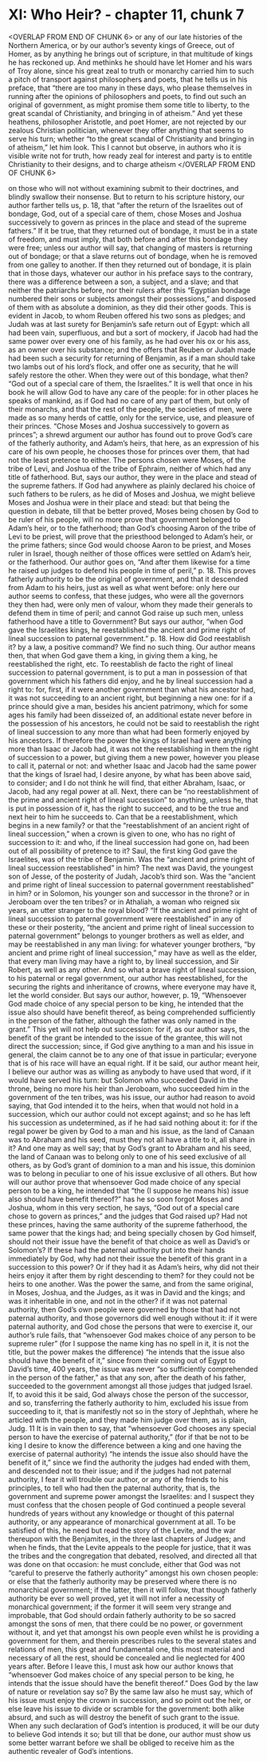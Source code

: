 # XI: Who Heir? - chapter 11, chunk 7

<OVERLAP FROM END OF CHUNK 6>
or any of our late histories of the Northern America, or by our author’s seventy kings of Greece, out of Homer, as by anything he brings out of scripture, in that multitude of kings he has reckoned up. And methinks he should have let Homer and his wars of Troy alone, since his great zeal to truth or monarchy carried him to such a pitch of transport against philosophers and poets, that he tells us in his preface, that “there are too many in these days, who please themselves in running after the opinions of philosophers and poets, to find out such an original of government, as might promise them some title to liberty, to the great scandal of Christianity, and bringing in of atheism.” And yet these heathens, philosopher Aristotle, and poet Homer, are not rejected by our zealous Christian politician, whenever they offer anything that seems to serve his turn; whether “to the great scandal of Christianity and bringing in of atheism,” let him look. This I cannot but observe, in authors who it is visible write not for truth, how ready zeal for interest and party is to entitle Christianity to their designs, and to charge atheism
</OVERLAP FROM END OF CHUNK 6>

on those who will not without examining submit to their doctrines, and blindly swallow their nonsense. But to return to his scripture history, our author farther tells us, p. 18, that “after the return of the Israelites out of bondage, God, out of a special care of them, chose Moses and Joshua successively to govern as princes in the place and stead of the supreme fathers.” If it be true, that they returned out of bondage, it must be in a state of freedom, and must imply, that both before and after this bondage they were free; unless our author will say, that changing of masters is returning out of bondage; or that a slave returns out of bondage, when he is removed from one galley to another. If then they returned out of bondage, it is plain that in those days, whatever our author in his preface says to the contrary, there was a difference between a son, a subject, and a slave; and that neither the patriarchs before, nor their rulers after this “Egyptian bondage numbered their sons or subjects amongst their possessions,” and disposed of them with as absolute a dominion, as they did their other goods. This is evident in Jacob, to whom Reuben offered his two sons as pledges; and Judah was at last surety for Benjamin’s safe return out of Egypt: which all had been vain, superfluous, and but a sort of mockery, if Jacob had had the same power over every one of his family, as he had over his ox or his ass, as an owner over his substance; and the offers that Reuben or Judah made had been such a security for returning of Benjamin, as if a man should take two lambs out of his lord’s flock, and offer one as security, that he will safely restore the other. When they were out of this bondage, what then? “God out of a special care of them, the Israelites.” It is well that once in his book he will allow God to have any care of the people: for in other places he speaks of mankind, as if God had no care of any part of them, but only of their monarchs, and that the rest of the people, the societies of men, were made as so many herds of cattle, only for the service, use, and pleasure of their princes. “Chose Moses and Joshua successively to govern as princes”; a shrewd argument our author has found out to prove God’s care of the fatherly authority, and Adam’s heirs, that here, as an expression of his care of his own people, he chooses those for princes over them, that had not the least pretence to either. The persons chosen were Moses, of the tribe of Levi, and Joshua of the tribe of Ephraim, neither of which had any title of fatherhood. But, says our author, they were in the place and stead of the supreme fathers. If God had anywhere as plainly declared his choice of such fathers to be rulers, as he did of Moses and Joshua, we might believe Moses and Joshua were in their place and stead: but that being the question in debate, till that be better proved, Moses being chosen by God to be ruler of his people, will no more prove that government belonged to Adam’s heir, or to the fatherhood; than God’s choosing Aaron of the tribe of Levi to be priest, will prove that the priesthood belonged to Adam’s heir, or the prime fathers; since God would choose Aaron to be priest, and Moses ruler in Israel, though neither of those offices were settled on Adam’s heir, or the fatherhood. Our author goes on, “And after them likewise for a time he raised up judges to defend his people in time of peril,” p. 18. This proves fatherly authority to be the original of government, and that it descended from Adam to his heirs, just as well as what went before: only here our author seems to confess, that these judges, who were all the governors they then had, were only men of valour, whom they made their generals to defend them in time of peril; and cannot God raise up such men, unless fatherhood have a title to Government? But says our author, “when God gave the Israelites kings, he reestablished the ancient and prime right of lineal succession to paternal government.” p. 18. How did God reestablish it? by a law, a positive command? We find no such thing. Our author means then, that when God gave them a king, in giving them a king, he reestablished the right, etc. To reestablish de facto the right of lineal succession to paternal government, is to put a man in possession of that government which his fathers did enjoy, and he by lineal succession had a right to: for, first, if it were another government than what his ancestor had, it was not succeeding to an ancient right, but beginning a new one: for if a prince should give a man, besides his ancient patrimony, which for some ages his family had been disseized of, an additional estate never before in the possession of his ancestors, he could not be said to reestablish the right of lineal succession to any more than what had been formerly enjoyed by his ancestors. If therefore the power the kings of Israel had were anything more than Isaac or Jacob had, it was not the reestablishing in them the right of succession to a power, but giving them a new power, however you please to call it, paternal or not: and whether Isaac and Jacob had the same power that the kings of Israel had, I desire anyone, by what has been above said, to consider; and I do not think he will find, that either Abraham, Isaac, or Jacob, had any regal power at all. Next, there can be “no reestablishment of the prime and ancient right of lineal succession” to anything, unless he, that is put in possession of it, has the right to succeed, and to be the true and next heir to him he succeeds to. Can that be a reestablishment, which begins in a new family? or that the “reestablishment of an ancient right of lineal succession,” when a crown is given to one, who has no right of succession to it: and who, if the lineal succession had gone on, had been out of all possibility of pretence to it? Saul, the first king God gave the Israelites, was of the tribe of Benjamin. Was the “ancient and prime right of lineal succession reestablished” in him? The next was David, the youngest son of Jesse, of the posterity of Judah, Jacob’s third son. Was the “ancient and prime right of lineal succession to paternal government reestablished” in him? or in Solomon, his younger son and successor in the throne? or in Jeroboam over the ten tribes? or in Athaliah, a woman who reigned six years, an utter stranger to the royal blood? “If the ancient and prime right of lineal succession to paternal government were reestablished” in any of these or their posterity, “the ancient and prime right of lineal succession to paternal government” belongs to younger brothers as well as elder, and may be reestablished in any man living: for whatever younger brothers, “by ancient and prime right of lineal succession,” may have as well as the elder, that every man living may have a right to, by lineal succession, and Sir Robert, as well as any other. And so what a brave right of lineal succession, to his paternal or regal government, our author has reestablished, for the securing the rights and inheritance of crowns, where everyone may have it, let the world consider. But says our author, however, p. 19, “Whensoever God made choice of any special person to be king, he intended that the issue also should have benefit thereof, as being comprehended sufficiently in the person of the father, although the father was only named in the grant.” This yet will not help out succession: for if, as our author says, the benefit of the grant be intended to the issue of the grantee, this will not direct the succession; since, if God give anything to a man and his issue in general, the claim cannot be to any one of that issue in particular; everyone that is of his race will have an equal right. If it be said, our author meant heir, I believe our author was as willing as anybody to have used that word, if it would have served his turn: but Solomon who succeeded David in the throne, being no more his heir than Jeroboam, who succeeded him in the government of the ten tribes, was his issue, our author had reason to avoid saying, that God intended it to the heirs, when that would not hold in a succession, which our author could not except against; and so he has left his succession as undetermined, as if he had said nothing about it: for if the regal power be given by God to a man and his issue, as the land of Canaan was to Abraham and his seed, must they not all have a title to it, all share in it? And one may as well say; that by God’s grant to Abraham and his seed, the land of Canaan was to belong only to one of his seed exclusive of all others, as by God’s grant of dominion to a man and his issue, this dominion was to belong in peculiar to one of his issue exclusive of all others. But how will our author prove that whensoever God made choice of any special person to be a king, he intended that “the (I suppose he means his) issue also should have benefit thereof?” has he so soon forgot Moses and Joshua, whom in this very section, he says, “God out of a special care chose to govern as princes,” and the judges that God raised up? Had not these princes, having the same authority of the supreme fatherhood, the same power that the kings had; and being specially chosen by God himself, should not their issue have the benefit of that choice as well as David’s or Solomon’s? If these had the paternal authority put into their hands immediately by God, why had not their issue the benefit of this grant in a succession to this power? Or if they had it as Adam’s heirs, why did not their heirs enjoy it after them by right descending to them? for they could not be heirs to one another. Was the power the same, and from the same original, in Moses, Joshua, and the Judges, as it was in David and the kings; and was it inheritable in one, and not in the other? if it was not paternal authority, then God’s own people were governed by those that had not paternal authority, and those governors did well enough without it: if it were paternal authority, and God chose the persons that were to exercise it, our author’s rule fails, that “whensoever God makes choice of any person to be supreme ruler” (for I suppose the name king has no spell in it, it is not the title, but the power makes the difference) “he intends that the issue also should have the benefit of it,” since from their coming out of Egypt to David’s time, 400 years, the issue was never “so sufficiently comprehended in the person of the father,” as that any son, after the death of his father, succeeded to the government amongst all those judges that judged Israel. If, to avoid this it be said, God always chose the person of the successor, and so, transferring the fatherly authority to him, excluded his issue from succeeding to it, that is manifestly not so in the story of Jephthah, where he articled with the people, and they made him judge over them, as is plain, Judg. 11 It is in vain then to say, that “whensoever God chooses any special person to have the exercise of paternal authority,” (for if that be not to be king I desire to know the difference between a king and one having the exercise of paternal authority) “he intends the issue also should have the benefit of it,” since we find the authority the judges had ended with them, and descended not to their issue; and if the judges had not paternal authority, I fear it will trouble our author, or any of the friends to his principles, to tell who had then the paternal authority, that is, the government and supreme power amongst the Israelites: and I suspect they must confess that the chosen people of God continued a people several hundreds of years without any knowledge or thought of this paternal authority, or any appearance of monarchical government at all. To be satisfied of this, he need but read the story of the Levite, and the war thereupon with the Benjamites, in the three last chapters of Judges; and when he finds, that the Levite appeals to the people for justice, that it was the tribes and the congregation that debated, resolved, and directed all that was done on that occasion: he must conclude, either that God was not “careful to preserve the fatherly authority” amongst his own chosen people: or else that the fatherly authority may be preserved where there is no monarchical government; if the latter, then it will follow, that though fatherly authority be ever so well proved, yet it will not infer a necessity of monarchical government; if the former it will seem very strange and improbable, that God should ordain fatherly authority to be so sacred amongst the sons of men, that there could be no power, or government without it, and yet that amongst his own people even whilst he is providing a government for them, and therein prescribes rules to the several states and relations of men, this great and fundamental one, this most material and necessary of all the rest, should be concealed and lie neglected for 400 years after. Before I leave this, I must ask how our author knows that “whensoever God makes choice of any special person to be king, he intends that the issue should have the benefit thereof.” Does God by the law of nature or revelation say so? By the same law also he must say, which of his issue must enjoy the crown in succession, and so point out the heir, or else leave his issue to divide or scramble for the government: both alike absurd, and such as will destroy the benefit of such grant to the issue. When any such declaration of God’s intention is produced, it will be our duty to believe God intends it so; but till that be done, our author must show us some better warrant before we shall be obliged to receive him as the authentic revealer of God’s intentions.